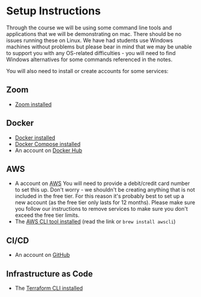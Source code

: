 # Setup Instructions

Through the course we will be using some command line tools and applications that we will be demonstrating on mac. There should be no issues running these on Linux. We have had students use Windows machines without problems but please bear in mind that we may be unable to support you with any OS-related difficulties - you will need to find Windows alternatives for some commands referenced in the notes.

You will also need to install or create accounts for some services:

## Zoom
- [Zoom installed](https://zoom.us/support/download)

## Docker
- [Docker installed](https://docs.docker.com/get-docker/)
- [Docker Compose installed](https://docs.docker.com/compose/install/)
- An account on [Docker Hub](https://hub.docker.com/signup)

## AWS
- A account on [AWS](https://portal.aws.amazon.com/billing/signup#/start)
You will need to provide a debit/credit card number to set this up. Don't worry - we shouldn't be creating anything that is not included in the free tier. For this reason it's probably best to set up a new account (as the free tier only lasts for 12 months). Please make sure you follow our instructions to remove services to make sure you don't exceed the free tier limits.
- The [AWS CLI tool installed](https://docs.aws.amazon.com/cli/latest/userguide/install-cliv2.html) (read the link or `brew install awscli`)

## CI/CD
- An account on [GitHub](https://github.com/join)

## Infrastructure as Code
- The [Terraform CLI installed](https://www.terraform.io/downloads.html)